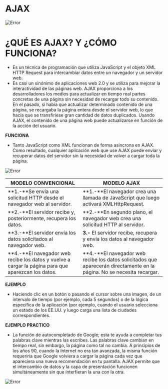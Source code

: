 # **AJAX**

![Error](https://th.bing.com/th/id/R.4b78ac40f3626fa6068e4039ceda1952?rik=cVeo8WOmjBtFmA&riu=http%3a%2f%2fwww.v-espino.com%2f%7echema%2fdaw2%2fajax%2fajax-logo.jpg&ehk=8n%2fnRvVkmQCnz5PJr4jamU2Ua%2fmsTFTZ1W0cLYkwH9M%3d&risl=&pid=ImgRaw&r=0&sres=1&sresct=1)

# **¿QUÉ ES AJAX? Y ¿CÓMO FUNCIONA?**
* Es un técnica de programación que utiliza JavaScript y el objeto XML HTTP Request para intercambiar datos entre un navegador y un servidor web.
* Es casi un sinónimo de aplicaciones web 2.0 y se utiliza para mejorar la interactividad de las páginas web. AJAX proporciona a los desarrolladores los medios para actualizar en tiempo real partes concretas de una página sin necesidad de recargar todo su contenido. En el pasado, si había que actualizar determinado contenido de una página, se recargaba la página entera desde el servidor web, lo que hacía que se transfiriese gran cantidad de datos duplicados.
Usando AJAX, el contenido de una página web puede actualizarse en función de la acción del usuario.


**FUNCIONA**
* Tanto JavaScript como XML funcionan de forma asíncrona en AJAX. Como resultado, cualquier aplicación web que use AJAX puede enviar y recuperar datos del servidor sin la necesidad de volver a cargar toda la página.

![Error](https://www.hostinger.es/tutoriales/wp-content/uploads/sites/7/2019/05/que-es-ajax-diagrama.jpg)

|       MODELO CONVENCIONAL     |       MODELO AJAX     |
|-------------------------------|-----------------------|
| **1.-**Se envía una solicitud HTTP desde el navegador web al servidor.                               | **1.-**El navegador crea una llamada de JavaScript que luego activará XMLHttpRequest.                       |
| **2.-**El servidor recibe y, posteriormente, recupera los datos.                               | **2.-**En segundo plano, el navegador web crea una solicitud HTTP al servidor.                      |
| **3.-**El servidor envía los datos solicitados al navegador web.                            | **3.-** El servidor recibe, recupera y envía los datos al navegador web.                      |
| **4.-**El navegador web recibe los datos y vuelve a cargar la página para que aparezcan los datos.                              | **4.-**El navegador web recibe los datos solicitados que aparecerán directamente en la página. No se necesita recargar.                      |


**EJEMPLO**
* Haciendo clic en un botón o pasando el cursor sobre una imagen, de un intervalo de tiempo (por ejemplo, cada 5 segundos) o de la lógica específica de la aplicación (por ejemplo, cuando el usuario selecciona un estado de los EE.UU. y luego carga una lista de ciudades correspondientes.

**EJEMPLO PRACTICO**
* La función de autocompletado de Google; esta te ayuda a completar tus palabras clave mientras las escribes. Las palabras clave cambian en tiempo real, sin embargo, la página como tal no cambia. A principios de los años 90, cuando la Internet no era tan avanzada, la misma función requeriría que Google volviera a cargar la página cada vez que apareciera una nueva recomendación en tu pantalla. AJAX permite que el intercambio de datos y la capa de presentación funcionen simultáneamente sin que interfieran la una con la otra.

![Error](https://th.bing.com/th/id/R.285cdf1c10a75b28c68a7cc232e46db6?rik=yFsKAkDs0sA1wg&riu=http%3a%2f%2fimguol.com%2f2012%2f07%2f12%2fgoogle-autocompletar-1342128788178_956x500.jpg&ehk=9YIYzUUpIE8Unds%2fx15CdHtVaxlhATtMS7UwHEMTnH0%3d&risl=&pid=ImgRaw&r=0)

